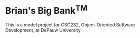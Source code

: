# Brian's Big Bank<sup>TM</sup>

This is a model project for CSC232, Object-Oriented Software Development, at DePauw University.